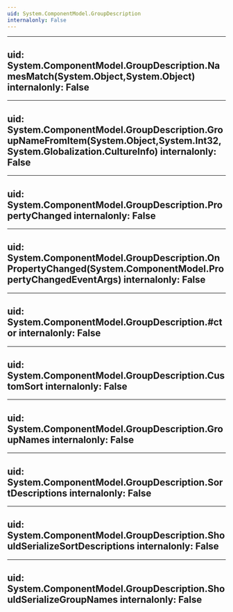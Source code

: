 ```yaml
---
uid: System.ComponentModel.GroupDescription
internalonly: False
---
```


---
uid: System.ComponentModel.GroupDescription.NamesMatch(System.Object,System.Object)
internalonly: False
---

---
uid: System.ComponentModel.GroupDescription.GroupNameFromItem(System.Object,System.Int32,System.Globalization.CultureInfo)
internalonly: False
---

---
uid: System.ComponentModel.GroupDescription.PropertyChanged
internalonly: False
---

---
uid: System.ComponentModel.GroupDescription.OnPropertyChanged(System.ComponentModel.PropertyChangedEventArgs)
internalonly: False
---

---
uid: System.ComponentModel.GroupDescription.#ctor
internalonly: False
---

---
uid: System.ComponentModel.GroupDescription.CustomSort
internalonly: False
---

---
uid: System.ComponentModel.GroupDescription.GroupNames
internalonly: False
---

---
uid: System.ComponentModel.GroupDescription.SortDescriptions
internalonly: False
---

---
uid: System.ComponentModel.GroupDescription.ShouldSerializeSortDescriptions
internalonly: False
---

---
uid: System.ComponentModel.GroupDescription.ShouldSerializeGroupNames
internalonly: False
---

